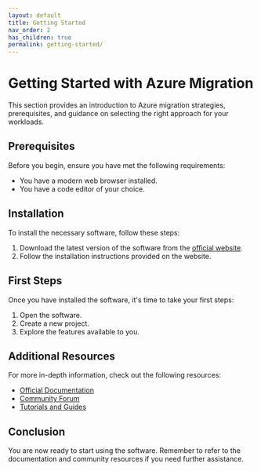 ```yaml
---
layout: default
title: Getting Started
nav_order: 2
has_children: true
permalink: getting-started/
---
```


# Getting Started with Azure Migration

This section provides an introduction to Azure migration strategies, prerequisites, and guidance on selecting the right approach for your workloads.

## Prerequisites

Before you begin, ensure you have met the following requirements:

- You have a modern web browser installed.
- You have a code editor of your choice.

## Installation

To install the necessary software, follow these steps:

1. Download the latest version of the software from the [official website](https://example.com).
2. Follow the installation instructions provided on the website.

## First Steps

Once you have installed the software, it's time to take your first steps:

1. Open the software.
2. Create a new project.
3. Explore the features available to you.

## Additional Resources

For more in-depth information, check out the following resources:

- [Official Documentation](https://example.com/docs)
- [Community Forum](https://example.com/forum)
- [Tutorials and Guides](https://example.com/tutorials)

## Conclusion

You are now ready to start using the software. Remember to refer to the documentation and community resources if you need further assistance.